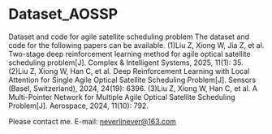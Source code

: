 # Dataset_AOSSP
Dataset and code for agile satellite scheduling problem 
The dataset and code for the following papers can be available. 
(1)Liu Z, Xiong W, Jia Z, et al. Two-stage deep reinforcement learning method for agile optical satellite scheduling problem[J]. Complex & Intelligent Systems, 2025, 11(1): 35.
(2)Liu Z, Xiong W, Han C, et al. Deep Reinforcement Learning with Local Attention for Single Agile Optical Satellite Scheduling Problem[J]. Sensors (Basel, Switzerland), 2024, 24(19): 6396.
(3)Liu Z, Xiong W, Han C, et al. A Multi-Pointer Network for Multiple Agile Optical Satellite Scheduling Problem[J]. Aerospace, 2024, 11(10): 792.

Please contact me. E-mail: neverlinever@163.com

